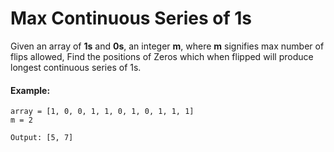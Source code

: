 # Max Continuous Series of 1s

Given an array of **1s** and **0s**, an integer **m**, where **m** signifies max number of flips allowed, Find the positions of Zeros which when flipped will produce longest continuous series of 1s.

#### Example:
```
array = [1, 0, 0, 1, 1, 0, 1, 0, 1, 1, 1]
m = 2

Output: [5, 7]

```